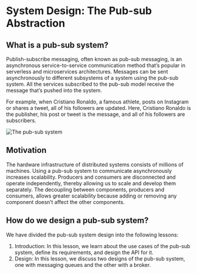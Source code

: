 # System Design: The Pub-sub Abstraction
## What is a pub-sub system?
Publish-subscribe messaging, often known as pub-sub messaging, is an asynchronous service-to-service communication method that’s popular in serverless and microservices architectures. Messages can be sent asynchronously to different subsystems of a system using the pub-sub system. All the services subscribed to the pub-sub model receive the message that’s pushed into the system.

For example, when Cristiano Ronaldo, a famous athlete, posts on Instagram or shares a tweet, all of his followers are updated. Here, Cristiano Ronaldo is the publisher, his post or tweet is the message, and all of his followers are subscribers.

![The pub-sub system](./Pub-sub-sys.jpg)

## Motivation
The hardware infrastructure of distributed systems consists of millions of machines. Using a pub-sub system to communicate asynchronously increases scalability. Producers and consumers are disconnected and operate independently, thereby allowing us to scale and develop them separately. The decoupling between components, producers and consumers, allows greater scalability because adding or removing any component doesn’t affect the other components.

## How do we design a pub-sub system?
We have divided the pub-sub system design into the following lessons:

1. Introduction: In this lesson, we learn about the use cases of the pub-sub system, define its requirements, and design the API for it.
2. Design: In this lesson, we discuss two designs of the pub-sub system, one with messaging queues and the other with a broker.
